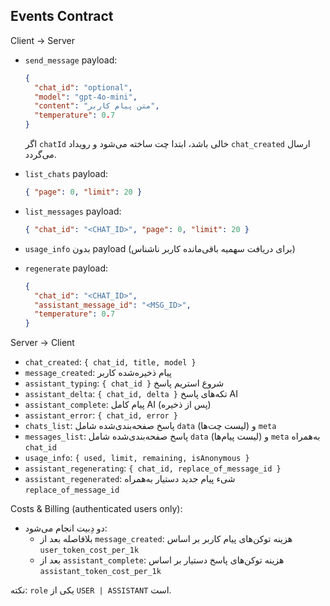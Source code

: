 ## Events Contract

Client → Server

- `send_message` payload:

  ```json
  {
    "chat_id": "optional",
    "model": "gpt-4o-mini",
    "content": "متن پیام کاربر",
    "temperature": 0.7
  }
  ```

  اگر `chatId` خالی باشد، ابتدا چت ساخته می‌شود و رویداد `chat_created` ارسال می‌گردد.

- `list_chats` payload:
  ```json
  { "page": 0, "limit": 20 }
  ```
- `list_messages` payload:
  ```json
  { "chat_id": "<CHAT_ID>", "page": 0, "limit": 20 }
  ```
- `usage_info` بدون payload (برای دریافت سهمیه باقی‌مانده کاربر ناشناس)
- `regenerate` payload:
  ```json
  {
    "chat_id": "<CHAT_ID>",
    "assistant_message_id": "<MSG_ID>",
    "temperature": 0.7
  }
  ```

Server → Client

- `chat_created`: `{ chat_id, title, model }`
- `message_created`: پیام ذخیره‌شده کاربر
- `assistant_typing`: `{ chat_id }` شروع استریم پاسخ
- `assistant_delta`: `{ chat_id, delta }` تکه‌های پاسخ AI
- `assistant_complete`: پیام کامل AI (پس از ذخیره)
- `assistant_error`: `{ chat_id, error }`
- `chats_list`: پاسخ صفحه‌بندی‌شده شامل `data` (لیست چت‌ها) و `meta`
- `messages_list`: پاسخ صفحه‌بندی‌شده شامل `data` (لیست پیام‌ها) و `meta` به‌همراه `chat_id`
- `usage_info`: `{ used, limit, remaining, isAnonymous }`
- `assistant_regenerating`: `{ chat_id, replace_of_message_id }`
- `assistant_regenerated`: شیء پیام جدید دستیار به‌همراه `replace_of_message_id`

Costs & Billing (authenticated users only):

- دو دِبیت انجام می‌شود:
  - بلافاصله بعد از `message_created`: هزینه توکن‌های پیام کاربر بر اساس `user_token_cost_per_1k`
  - بعد از `assistant_complete`: هزینه توکن‌های پاسخ دستیار بر اساس `assistant_token_cost_per_1k`

نکته: `role` یکی از `USER | ASSISTANT` است.
